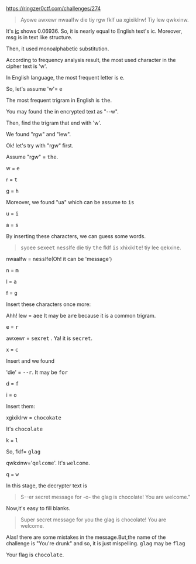 https://ringzer0ctf.com/challenges/274

>Ayowe awxewr nwaalfw die tiy rgw fklf ua xgixiklrw! Tiy lew qwkxinw. 

It's [ic](https://www.dcode.fr/index-coincidence) shows 0.06936. So, it is nearly equal to English text's ic. Moreover, msg is in text like structure.

Then, it used monoalphabetic substitution.

According to frequency analysis result, the most used character in the cipher text is 'w'.

In English language, the most frequent letter is <tt>e</tt>.

So, let's assume 'w'= <tt>e</tt>

The most frequent trigram in English is <tt>the</tt>.

You may found <tt>the</tt> in encrypted text as "--w".

Then, find the trigram that end with 'w'.

We found "rgw" and "lew".

Ok! let's try with "rgw" first.

Assume "rgw" = <tt>the</tt>.

w = <tt>e</tt>

r = <tt>t</tt>

g = <tt>h</tt>

Moreover, we found "ua" which can be assume to <tt>is</tt>

u = <tt>i</tt>

a = <tt>s</tt>

By inserting these characters, we can guess some words.

><tt>s</tt>yo<tt>e</tt>e  <tt>s</tt><tt>e</tt>xe<tt>e</tt><tt>t</tt>  n<tt>e</tt><tt>s</tt><tt>s</tt>lf<tt>e</tt>  die  tiy  <tt>the</tt> fklf  <tt>is</tt>  x<tt>h</tt>ixikl<tt>te</tt>!  tiy  le<tt>e</tt>  q<tt>e</tt>kxin<tt>e</tt>.
 
nwaalfw = n<tt>e</tt><tt>s</tt><tt>s</tt>lf<tt>e</tt>(Oh! it can be 'message')

n = <tt>m</tt>

l = <tt>a</tt>

f = <tt>g</tt>

Insert these characters once more:

Ahh! lew = <tt>a</tt>e<tt>e</tt>
It may be <tt>are</tt> because it is a common trigram.

e = <tt>r</tt>

awxewr = <tt>se</tt>x<tt>ret</tt> . Ya! it is <tt>secret</tt>.

x = <tt>c</tt>

Insert and we found

'die' = <tt>--r</tt>. It may be <tt>for</tt>

d = <tt>f</tt>

i = <tt>o</tt>

Insert them:

xgixiklrw = <tt>c</tt><tt>h</tt><tt>o</tt><tt>c</tt><tt>o</tt>k<tt>a</tt><tt>t</tt><tt>e</tt>

It's <tt>chocolate</tt>

k = <tt>l</tt>

So, fklf= <tt>glag</tt>

qwkxinw='q<tt>e</tt><tt>l</tt><tt>c</tt><tt>o</tt><tt>m</tt><tt>e</tt>'. It's <tt>welcome</tt>.

q = <tt>w</tt>

In this stage, the decrypter text is

>S--er secret message for -o- the glag is chocolate! You are welcome."

Now,it's easy to fill blanks.

>Super secret message for you the glag is chocolate! You are welcome.

Alas! there are some mistakes in the message.But,the name of the challenge is "You're drunk" and so, it is just mispelling. <tt>glag</tt> may be <tt>flag</tt>

Your flag is <tt>chocolate</tt>.








 
